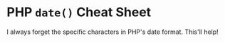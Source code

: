 # PHP `date()` Cheat Sheet
I always forget the specific characters in PHP's date format. This'll help!
